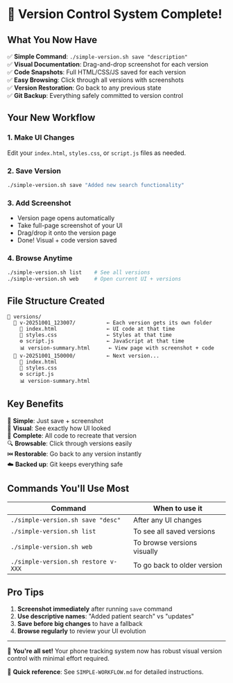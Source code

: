 # 🎉 Version Control System Complete!

## What You Now Have

✅ **Simple Command**: `./simple-version.sh save "description"`  
✅ **Visual Documentation**: Drag-and-drop screenshot for each version  
✅ **Code Snapshots**: Full HTML/CSS/JS saved for each version  
✅ **Easy Browsing**: Click through all versions with screenshots  
✅ **Version Restoration**: Go back to any previous state  
✅ **Git Backup**: Everything safely committed to version control  

## Your New Workflow

### 1. Make UI Changes
Edit your `index.html`, `styles.css`, or `script.js` files as needed.

### 2. Save Version
```bash
./simple-version.sh save "Added new search functionality"
```

### 3. Add Screenshot
- Version page opens automatically
- Take full-page screenshot of your UI
- Drag/drop it onto the version page
- Done! Visual + code version saved

### 4. Browse Anytime
```bash
./simple-version.sh list    # See all versions
./simple-version.sh web     # Open current UI + versions
```

## File Structure Created

```
📁 versions/
  📁 v-20251001_123007/          ← Each version gets its own folder
    📄 index.html                ← UI code at that time
    🎨 styles.css                ← Styles at that time
    ⚙️ script.js                 ← JavaScript at that time
    📊 version-summary.html      ← View page with screenshot + code
  📁 v-20251001_150000/          ← Next version...
    📄 index.html
    🎨 styles.css
    ⚙️ script.js
    📊 version-summary.html
```

## Key Benefits

🎯 **Simple**: Just save + screenshot  
👀 **Visual**: See exactly how UI looked  
💾 **Complete**: All code to recreate that version  
🔍 **Browsable**: Click through versions easily  
⏮️ **Restorable**: Go back to any version instantly  
☁️ **Backed up**: Git keeps everything safe  

## Commands You'll Use Most

| Command | When to use it |
|---------|----------------|
| `./simple-version.sh save "desc"` | After any UI changes |
| `./simple-version.sh list` | To see all saved versions |
| `./simple-version.sh web` | To browse versions visually |
| `./simple-version.sh restore v-XXX` | To go back to older version |

## Pro Tips

1. **Screenshot immediately** after running `save` command
2. **Use descriptive names**: "Added patient search" vs "updates"
3. **Save before big changes** to have a fallback
4. **Browse regularly** to review your UI evolution

---

🚀 **You're all set!** Your phone tracking system now has robust visual version control with minimal effort required.

📖 **Quick reference**: See `SIMPLE-WORKFLOW.md` for detailed instructions.
